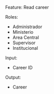 Feature: Read career

Roles:
- Administrador
- Ministerio
- Area Central
- Supervisor
- Institucional

Input:
- Career ID

Output:
- Career